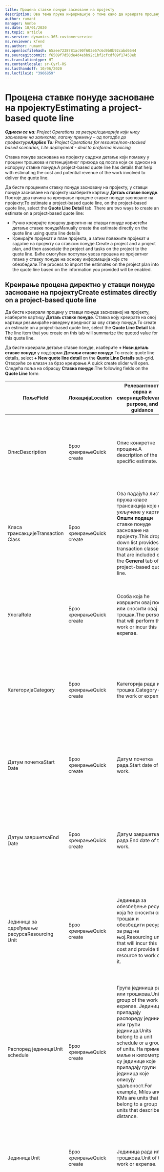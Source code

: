 ```yaml
---
title: Процена ставке понуде засноване на пројекту
description: Ова тема пружа информације о томе како да креирате процену на ставци понуде засноване на пројекту.
author: rumant
manager: Annbe
ms.date: 10/01/2020
ms.topic: article
ms.service: dynamics-365-customerservice
ms.reviewer: kfend
ms.author: rumant
ms.openlocfilehash: 65aee7238781ac90f603e57c6d9b0b92cabd6644
ms.sourcegitcommit: f6509f7d50de4d4ebb92c1bf2cfcdf09f17458eb
ms.translationtype: HT
ms.contentlocale: sr-Cyrl-RS
ms.lasthandoff: 10/06/2020
ms.locfileid: "3966859"
---
```

# <a name="estimating-a-project-based-quote-line"></a><span data-ttu-id="aa5ae-103">Процена ставке понуде засноване на пројекту</span><span class="sxs-lookup"><span data-stu-id="aa5ae-103">Estimating a project-based quote line</span></span>

<span data-ttu-id="aa5ae-104">_**Односи се на:** Project Operations за ресурс/сценарије који нису засновани на залихама, лагану примену – од погодбе до профактуре_</span><span class="sxs-lookup"><span data-stu-id="aa5ae-104">_**Applies To:** Project Operations for resource/non-stocked based scenarios, Lite deployment - deal to proforma invoicing_</span></span>

<span data-ttu-id="aa5ae-105">Ставка понуде заснована на пројекту садржи детаље који помажу у процени трошкова и потенцијалног прихода од посла који се односи на испоруку ставке понуде.</span><span class="sxs-lookup"><span data-stu-id="aa5ae-105">A project-based quote line has details that help with estimating the cost and potential revenue of the work involved to deliver the quote line.</span></span>

<span data-ttu-id="aa5ae-106">Да бисте проценили ставку понуде засновану на пројекту, у ставци понуде засноване на пројекту изаберите картицу **Детаљ ставке понуде**. Постоје два начина за креирање процене ставке понуде засноване на пројекту:</span><span class="sxs-lookup"><span data-stu-id="aa5ae-106">To estimate a project-based quote line, on the project-based quote line, select the **Quote Line Detail** tab. There are two ways to create an estimate on a project-based quote line:</span></span>

- <span data-ttu-id="aa5ae-107">Ручно креирајте процену директно на ставци понуде користећи детаље ставке понуде</span><span class="sxs-lookup"><span data-stu-id="aa5ae-107">Manually create the estimate directly on the quote line using quote line details</span></span> 
- <span data-ttu-id="aa5ae-108">Креирајте пројекат и план пројекта, а затим повежите пројекат и задатке на пројекту са ставком понуде.</span><span class="sxs-lookup"><span data-stu-id="aa5ae-108">Create a project and a project plan, and then associate the project and tasks on the project to the quote line.</span></span> <span data-ttu-id="aa5ae-109">Биће омогућен поступак увоза процена из пројектног плана у ставку понуде на основу информација које сте обезбедили.</span><span class="sxs-lookup"><span data-stu-id="aa5ae-109">The process to import the estimates on the project plan into the quote line based on the information you provided will be enabled.</span></span>

## <a name="create-estimates-directly-on-a-project-based-quote-line"></a><span data-ttu-id="aa5ae-110">Креирање процена директно у ставци понуде засноване на пројекту</span><span class="sxs-lookup"><span data-stu-id="aa5ae-110">Create estimates directly on a project-based quote line</span></span>

<span data-ttu-id="aa5ae-111">Да бисте креирали процену у ставци понуде заснованој на пројекту, изаберите картицу **Детаљ ставке понуде**. Ставка коју креирате на овој картици резимираће наведену вредност за ову ставку понуде.</span><span class="sxs-lookup"><span data-stu-id="aa5ae-111">To create an estimate on a project-based quote line, select the **Quote Line Detail** tab. The line item that you create on this tab will summarize the quoted value for this quote line.</span></span> 

<span data-ttu-id="aa5ae-112">Да бисте креирали детаље ставке понуде, изаберите **+ Нови детаљ ставке понуде** у подформи **Детаљи ставке понуде**.</span><span class="sxs-lookup"><span data-stu-id="aa5ae-112">To create quote line details, select **+ New quote line detail** on the **Quote Line Details** sub-grid.</span></span> <span data-ttu-id="aa5ae-113">Отвориће се клизач за брзо креирање.</span><span class="sxs-lookup"><span data-stu-id="aa5ae-113">A quick create slider will open.</span></span> <span data-ttu-id="aa5ae-114">Следећа поља на обрасцу **Ставка понуде**:</span><span class="sxs-lookup"><span data-stu-id="aa5ae-114">The following fields on the **Quote Line** form:</span></span>

| <span data-ttu-id="aa5ae-115">**Поље**</span><span class="sxs-lookup"><span data-stu-id="aa5ae-115">**Field**</span></span> | <span data-ttu-id="aa5ae-116">**Локација**</span><span class="sxs-lookup"><span data-stu-id="aa5ae-116">**Location**</span></span> | <span data-ttu-id="aa5ae-117">**Релевантност, сврха и смернице**</span><span class="sxs-lookup"><span data-stu-id="aa5ae-117">**Relevance, purpose, and guidance**</span></span> | <span data-ttu-id="aa5ae-118">**Последични утицај**</span><span class="sxs-lookup"><span data-stu-id="aa5ae-118">**Downstream impact**</span></span> |
| --- | --- | --- | --- |
| <span data-ttu-id="aa5ae-119">Опис</span><span class="sxs-lookup"><span data-stu-id="aa5ae-119">Description</span></span> | <span data-ttu-id="aa5ae-120">Брзо креирање</span><span class="sxs-lookup"><span data-stu-id="aa5ae-120">Quick create</span></span> | <span data-ttu-id="aa5ae-121">Опис конкретне процене.</span><span class="sxs-lookup"><span data-stu-id="aa5ae-121">A description of the specific estimate.</span></span> | <span data-ttu-id="aa5ae-122">Ово поље подразумевано садржи цену из повезане ставке понуде за цену која се аутоматски креира.</span><span class="sxs-lookup"><span data-stu-id="aa5ae-122">This field defaults to the related quote line detail for cost that is automatically created.</span></span> |
| <span data-ttu-id="aa5ae-123">Класа трансакције</span><span class="sxs-lookup"><span data-stu-id="aa5ae-123">Transaction Class</span></span> | <span data-ttu-id="aa5ae-124">Брзо креирање</span><span class="sxs-lookup"><span data-stu-id="aa5ae-124">Quick create</span></span> | <span data-ttu-id="aa5ae-125">Ова падајућа листа пружа класе трансакција које су укључене у картицу **Општи подаци** ставке понуде засноване на пројекту.</span><span class="sxs-lookup"><span data-stu-id="aa5ae-125">This drop-down list provides the transaction classes that are included on the **General** tab of project-based quote line.</span></span>  | <span data-ttu-id="aa5ae-126">Ово поље подразумевано садржи цену из повезане ставке понуде за цену која се аутоматски креира.</span><span class="sxs-lookup"><span data-stu-id="aa5ae-126">This field defaults to the related quote line detail for cost that is automatically created.</span></span> |
| <span data-ttu-id="aa5ae-127">Улога</span><span class="sxs-lookup"><span data-stu-id="aa5ae-127">Role</span></span> | <span data-ttu-id="aa5ae-128">Брзо креирање</span><span class="sxs-lookup"><span data-stu-id="aa5ae-128">Quick create</span></span> | <span data-ttu-id="aa5ae-129">Особа која ће извршити овај посао или сносити овај трошак.</span><span class="sxs-lookup"><span data-stu-id="aa5ae-129">The person that will perform this work or incur this expense.</span></span> | <span data-ttu-id="aa5ae-130">Ово поље подразумевано садржи цену из повезане ставке понуде за цену која се аутоматски креира.</span><span class="sxs-lookup"><span data-stu-id="aa5ae-130">This field defaults to the related quote line detail for cost that is automatically created.</span></span> |
| <span data-ttu-id="aa5ae-131">Категорија</span><span class="sxs-lookup"><span data-stu-id="aa5ae-131">Category</span></span> | <span data-ttu-id="aa5ae-132">Брзо креирање</span><span class="sxs-lookup"><span data-stu-id="aa5ae-132">Quick create</span></span> | <span data-ttu-id="aa5ae-133">Категорија рада или трошка.</span><span class="sxs-lookup"><span data-stu-id="aa5ae-133">Category of the work or expense.</span></span> | <span data-ttu-id="aa5ae-134">Ово поље подразумевано садржи цену из повезане ставке понуде за цену која се аутоматски креира.</span><span class="sxs-lookup"><span data-stu-id="aa5ae-134">This field defaults to the related quote line detail for cost that is automatically created.</span></span> |
| <span data-ttu-id="aa5ae-135">Датум почетка</span><span class="sxs-lookup"><span data-stu-id="aa5ae-135">Start Date</span></span> | <span data-ttu-id="aa5ae-136">Брзо креирање</span><span class="sxs-lookup"><span data-stu-id="aa5ae-136">Quick create</span></span> | <span data-ttu-id="aa5ae-137">Датум почетка рада.</span><span class="sxs-lookup"><span data-stu-id="aa5ae-137">Start date of the work.</span></span> | <span data-ttu-id="aa5ae-138">Ово поље подразумевано садржи цену из повезане ставке понуде за цену која се аутоматски креира.</span><span class="sxs-lookup"><span data-stu-id="aa5ae-138">This field defaults to the related quote line detail for cost that is automatically created.</span></span> |
| <span data-ttu-id="aa5ae-139">Датум завршетка</span><span class="sxs-lookup"><span data-stu-id="aa5ae-139">End Date</span></span> | <span data-ttu-id="aa5ae-140">Брзо креирање</span><span class="sxs-lookup"><span data-stu-id="aa5ae-140">Quick create</span></span> | <span data-ttu-id="aa5ae-141">Датум завршетка рада.</span><span class="sxs-lookup"><span data-stu-id="aa5ae-141">End date of the work.</span></span> | <span data-ttu-id="aa5ae-142">Ово поље подразумевано садржи цену из повезане ставке понуде за цену која се аутоматски креира.</span><span class="sxs-lookup"><span data-stu-id="aa5ae-142">This field defaults to the related quote line detail for cost that is automatically created.</span></span> |
| <span data-ttu-id="aa5ae-143">Јединица за одређивање ресурса</span><span class="sxs-lookup"><span data-stu-id="aa5ae-143">Resourcing Unit</span></span> | <span data-ttu-id="aa5ae-144">Брзо креирање</span><span class="sxs-lookup"><span data-stu-id="aa5ae-144">Quick create</span></span> | <span data-ttu-id="aa5ae-145">Јединица за обезбеђење ресурса која ће сносити овај трошак и обезбедити ресурс за рад на њој.</span><span class="sxs-lookup"><span data-stu-id="aa5ae-145">Resourcing unit that will incur this cost and provide the resource to work on it.</span></span> | <span data-ttu-id="aa5ae-146">Ово поље подразумевано садржи цену из повезане ставке понуде за цену која се аутоматски креира.</span><span class="sxs-lookup"><span data-stu-id="aa5ae-146">This field defaults to the related quote line detail for cost that is automatically created.</span></span> <span data-ttu-id="aa5ae-147">Ово поље се такође користи за проналажење цене коштања.</span><span class="sxs-lookup"><span data-stu-id="aa5ae-147">This field is also used in cost price retrieval.</span></span> |
| <span data-ttu-id="aa5ae-148">Распоред јединица</span><span class="sxs-lookup"><span data-stu-id="aa5ae-148">Unit schedule</span></span> | <span data-ttu-id="aa5ae-149">Брзо креирање</span><span class="sxs-lookup"><span data-stu-id="aa5ae-149">Quick create</span></span> | <span data-ttu-id="aa5ae-150">Група јединица рада или трошкова.</span><span class="sxs-lookup"><span data-stu-id="aa5ae-150">Unit group of the work or expense.</span></span> <span data-ttu-id="aa5ae-151">Јединице припадају распореду јединица или групи јединица.</span><span class="sxs-lookup"><span data-stu-id="aa5ae-151">Units belong to a unit schedule or a group of units.</span></span> <span data-ttu-id="aa5ae-152">На пример, миље и километри су јединице које припадају групи јединица које описују удаљеност.</span><span class="sxs-lookup"><span data-stu-id="aa5ae-152">For example, Miles and KMs are units that belong to a group of units that describes distance.</span></span> | <span data-ttu-id="aa5ae-153">Ово поље подразумевано садржи цену из повезане ставке понуде за цену која се аутоматски креира.</span><span class="sxs-lookup"><span data-stu-id="aa5ae-153">This field defaults to the related quote line detail for cost that is automatically created.</span></span> |
| <span data-ttu-id="aa5ae-154">Јединица</span><span class="sxs-lookup"><span data-stu-id="aa5ae-154">Unit</span></span> | <span data-ttu-id="aa5ae-155">Брзо креирање</span><span class="sxs-lookup"><span data-stu-id="aa5ae-155">Quick create</span></span> | <span data-ttu-id="aa5ae-156">Јединица рада или трошкова.</span><span class="sxs-lookup"><span data-stu-id="aa5ae-156">Unit of the work or expense.</span></span> | <span data-ttu-id="aa5ae-157">Ово поље подразумевано садржи цену из повезане ставке понуде за цену која се аутоматски креира.</span><span class="sxs-lookup"><span data-stu-id="aa5ae-157">This field defaults to the related quote line detail for cost that is automatically created.</span></span> |
| <span data-ttu-id="aa5ae-158">Количина</span><span class="sxs-lookup"><span data-stu-id="aa5ae-158">Quantity</span></span> | <span data-ttu-id="aa5ae-159">Брзо креирање</span><span class="sxs-lookup"><span data-stu-id="aa5ae-159">Quick create</span></span> | <span data-ttu-id="aa5ae-160">Количина рада или трошкова</span><span class="sxs-lookup"><span data-stu-id="aa5ae-160">Quantity of work or expense</span></span> | <span data-ttu-id="aa5ae-161">Ово поље подразумевано садржи цену из повезане ставке понуде за цену која се аутоматски креира.</span><span class="sxs-lookup"><span data-stu-id="aa5ae-161">This field defaults to the related quote line detail for cost that is automatically created.</span></span> |
| <span data-ttu-id="aa5ae-162">Цена по јединици</span><span class="sxs-lookup"><span data-stu-id="aa5ae-162">Unit price</span></span> | <span data-ttu-id="aa5ae-163">Брзо креирање</span><span class="sxs-lookup"><span data-stu-id="aa5ae-163">Quick create</span></span> | <span data-ttu-id="aa5ae-164">Обрачун улоге која изводи посао или продајна цена категорије трошкова.</span><span class="sxs-lookup"><span data-stu-id="aa5ae-164">Bill rate of the role that is performing the work or the Sales price of the expense category.</span></span> <span data-ttu-id="aa5ae-165">Ово поље подразумева време на основу улоге и комбинације јединица ресурса на ценовнику пројекта који важи на датум почетка.</span><span class="sxs-lookup"><span data-stu-id="aa5ae-165">This field defaults for Time based on the role and resourcing unit combination on the project price list that is effective for the start date.</span></span> <span data-ttu-id="aa5ae-166">За трошкове, ово поље подразумевано подешава цену за категорију трансакција у ценовнику пројекта који важи на датум почетка.</span><span class="sxs-lookup"><span data-stu-id="aa5ae-166">For expenses, this field defaults from the price setup for the transaction category in the project price list that is effective for the start date.</span></span> <span data-ttu-id="aa5ae-167">Ако начин одређивања цене за категорију трансакција није цена по јединици, нема подразумеваних вредности и ово поље остаје празно.</span><span class="sxs-lookup"><span data-stu-id="aa5ae-167">If the pricing method for the transaction category is not price-per-unit, there is no default, and this field is left blank.</span></span> | <span data-ttu-id="aa5ae-168">Обрачун улоге која изводи посао или продајна цена по јединици категорије трошкова.</span><span class="sxs-lookup"><span data-stu-id="aa5ae-168">Cost rate of the role that is performing the work or the cost-per-unit of the expense category.</span></span> <span data-ttu-id="aa5ae-169">Ово поље подразумева време на основу комбинације улоге и јединица ресурса по цени уговорне јединице из ценовника понуде који важи на датум почетка.</span><span class="sxs-lookup"><span data-stu-id="aa5ae-169">This field defaults for Time based on the role and resourcing unit combination on the price of the Contracting unit of the Quote price list that is effective for the start date.</span></span> <span data-ttu-id="aa5ae-170">За трошкове, ово поље подразумева подешавање цене за категорију трансакција у ценовнику коштања уговорне јединице која важи на датум почетка.</span><span class="sxs-lookup"><span data-stu-id="aa5ae-170">For expenses, this field defaults from the price setup for the transaction category in the cost price list of Contracting unit that is effective for the start date.</span></span> <span data-ttu-id="aa5ae-171">Ако начин одређивања цене за категорију трансакција није цена по јединици, нема подразумеваних вредности и ово поље остаје празно.</span><span class="sxs-lookup"><span data-stu-id="aa5ae-171">If the pricing method for the transaction category is not price-per-unit, there is no default and this field is left blank.</span></span> |
| <span data-ttu-id="aa5ae-172">Процењени порез</span><span class="sxs-lookup"><span data-stu-id="aa5ae-172">Estimated Tax</span></span> | <span data-ttu-id="aa5ae-173">Брзо креирање</span><span class="sxs-lookup"><span data-stu-id="aa5ae-173">Quick create</span></span> | <span data-ttu-id="aa5ae-174">Можете ручно да унесете процењени порез за овај рад или трошак.</span><span class="sxs-lookup"><span data-stu-id="aa5ae-174">You can manually enter the estimated tax for this work or expense.</span></span> | <span data-ttu-id="aa5ae-175">Нема последичног утицаја овог поља.</span><span class="sxs-lookup"><span data-stu-id="aa5ae-175">There is no downstream impact of this field.</span></span> |
| <span data-ttu-id="aa5ae-176">Износ</span><span class="sxs-lookup"><span data-stu-id="aa5ae-176">Amount</span></span> | <span data-ttu-id="aa5ae-177">Брзо креирање</span><span class="sxs-lookup"><span data-stu-id="aa5ae-177">Quick create</span></span> | <span data-ttu-id="aa5ae-178">У ово поље можете ручно да унесете информације ако су поља **Количина** и **Цена** остала празна.</span><span class="sxs-lookup"><span data-stu-id="aa5ae-178">You can manually input information into this field if the **Quantity** and **Price** fields are left blank.</span></span> <span data-ttu-id="aa5ae-179">Ако ова поља нису празна, ово поље постаје само за читање и израчунава се као (Количина \* Јединична цена) + Порез.</span><span class="sxs-lookup"><span data-stu-id="aa5ae-179">If these fields are not blank, this field becomes read-only and is calculated as (Quantity \* Unit price) + Tax.</span></span> | <span data-ttu-id="aa5ae-180">Нема последичног утицаја овог поља.</span><span class="sxs-lookup"><span data-stu-id="aa5ae-180">There is no downstream impact of this field.</span></span> |

## <a name="update-prices-on-quote-line-details"></a><span data-ttu-id="aa5ae-181">Ажурирање цена у детаљима ставке понуде</span><span class="sxs-lookup"><span data-stu-id="aa5ae-181">Update prices on quote line details</span></span>

<span data-ttu-id="aa5ae-182">Ако сте променили цене на ценовнику пројекта који је приложен уз понуду или на ценовнику трошкова уговорне јединице, можете одабрати **Прерачунај** на страници **Понуда**, да освежите цене у детаљима појединачних ставки понуде како би одразиле ову промену.</span><span class="sxs-lookup"><span data-stu-id="aa5ae-182">If you have changed prices on the project price list that is attached to the quote, or on cost price list of the contracting unit, you can select **Recalculate** on the **Quote** page, to refresh the prices on the individual quote line details to reflect this change.</span></span> <span data-ttu-id="aa5ae-183">Када изаберете **Прерачунај**, појављује се упозорење које вас обавештава да ће се ресетовати цене на детаљима ставке понуде за све ставке ове понуде.</span><span class="sxs-lookup"><span data-stu-id="aa5ae-183">When you select **Recalculate**, a warning occurs that informs you that prices on quote line details for all quote lines on this quote will be reset.</span></span> <span data-ttu-id="aa5ae-184">Изаберите **Да** како бисте освежили цене детаља продаје и детаље трошкова ставки понуде.</span><span class="sxs-lookup"><span data-stu-id="aa5ae-184">Select **Yes**, to refresh prices for both sales and cost quote line details.</span></span>

## <a name="access-quote-line-details-for-cost"></a><span data-ttu-id="aa5ae-185">Приступите детаљима ставки понуде за цену</span><span class="sxs-lookup"><span data-stu-id="aa5ae-185">Access quote line details for cost</span></span>

<span data-ttu-id="aa5ae-186">На картици **Детаљи ставке понуде**, изаберите ред у мрежи да бисте омогућили неке радње на траци с алаткама подформе.</span><span class="sxs-lookup"><span data-stu-id="aa5ae-186">On the **Quote Line Details** tab, select a row in the grid to enable some actions on the toolbar of the sub-grid.</span></span> <span data-ttu-id="aa5ae-187">Прва радња на траци алата подформе када изаберете детаљ ставке понуде је **Отвори детаље цене**.</span><span class="sxs-lookup"><span data-stu-id="aa5ae-187">The first action on the sub-grid tool bar when a quote line detail is selected is **Open Cost Detail**.</span></span> <span data-ttu-id="aa5ae-188">Изаберите **Отвори детаље цене** да бисте видели повезану стопу трошкова и износ за ову ставку понуде.</span><span class="sxs-lookup"><span data-stu-id="aa5ae-188">Select **Open Cost Detail** to see the related cost rate and amount for this quote line.</span></span>

> [!NOTE]
> <span data-ttu-id="aa5ae-189">Промена вредности јединице ресурса, количине, датума, улоге или категорије у детаљима ставке понуде за цену промениће одговарајуће вредности детаља ставке понуде за продају.</span><span class="sxs-lookup"><span data-stu-id="aa5ae-189">Changing the resourcing unit, quantity, dates, role, or category values on the quote line detail for cost will change the corresponding values on the quote line details for sales.</span></span>
## <a name="currency-on-quote-line-details-for-cost-and-sales"></a><span data-ttu-id="aa5ae-190">Валута детаља ставке понуде за трошкове и продају</span><span class="sxs-lookup"><span data-stu-id="aa5ae-190">Currency on quote line details for cost and sales</span></span>

<span data-ttu-id="aa5ae-191">Валута детаља ставке понуде за подразумеване вредности продаје из ценовника пројекта који важи на датум почетка детаља ставке понуде.</span><span class="sxs-lookup"><span data-stu-id="aa5ae-191">Currency on the quote line detail for sales defaults from the project price list that is effective for the start date of the quote line detail.</span></span>

<span data-ttu-id="aa5ae-192">Валута детаља ставке понуде за подразумеване вредности цене из ценовника уговорне јединице понуде који важи на датум почетка детаља ставке понуде цене.</span><span class="sxs-lookup"><span data-stu-id="aa5ae-192">Currency on the quote line detail for cost defaults from the price list of the contracting unit of the quote that is effective for the start date of the quote line detail for cost.</span></span>

<span data-ttu-id="aa5ae-193">Прорачуни исплативости претварају износ на детаљима ставки понуде за цену и продају у основну валуту окружења како би се пријавила укупна процењена маржа у понуди.</span><span class="sxs-lookup"><span data-stu-id="aa5ae-193">Profitability calculations convert the amount on quote line details for cost and sales into the base currency of the environment to report the overall estimated margin on the quote.</span></span>

<span data-ttu-id="aa5ae-194">То би могло довести до грешака у заокруживању валута и промене маржи због недостатка ефективних девизних курсева који важе на тај датум.</span><span class="sxs-lookup"><span data-stu-id="aa5ae-194">This could result in currency rounding errors and changing margins because of the lack of date effective exchange rates.</span></span> <span data-ttu-id="aa5ae-195">Користите ове прорачуне на понудама за пројекте само као апроксимације, а не стварно законско или друго извештавање које захтева већу прецизност заокруживања и свест о датуму важења за девизне курсеве.</span><span class="sxs-lookup"><span data-stu-id="aa5ae-195">Use these calculations on Project quotes only as approximations and not actual statutory or other reporting that requires higher precision of rounding and awareness of date effectivity for exchange rates.</span></span>
